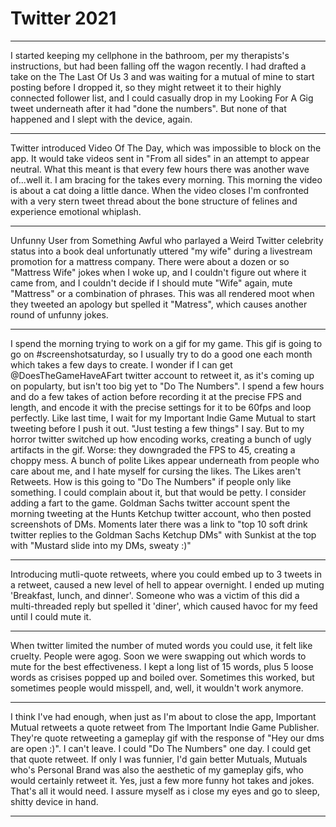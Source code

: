 # Twitter 2021

---

I started keeping my cellphone in the bathroom, per my therapists's instructions, but had been falling off the wagon recently. I had drafted a take on the The Last Of Us 3 and was waiting for a mutual of mine to start posting before I dropped it, so they might retweet it to their highly connected follower list, and I could casually drop in my Looking For A Gig tweet underneath after it had "done the numbers". But none of that happened and I slept with the device, again.

---

Twitter introduced Video Of The Day, which was impossible to block on the app. It would take videos sent in "From all sides" in an attempt to appear neutral. What this meant is that every few hours there was another wave of...well it. I am bracing for the takes every morning. This morning the video is about a cat doing a little dance. When the video closes I'm confronted with a very stern tweet thread about the bone structure of felines and experience emotional whiplash.

---

Unfunny User from Something Awful who parlayed a Weird Twitter celebrity status into a book deal unfortunatly uttered "my wife" during a livestream promotion for a mattress company. There were about a dozen or so "Mattress Wife" jokes when I woke up, and I couldn't figure out where it came from, and I couldn't decide if I should mute "Wife" again, mute "Mattress" or a combination of phrases. This was all rendered moot when they tweeted an apology but spelled it "Matress", which causes another round of unfunny jokes.

---

I spend the morning trying to work on a gif for my game. This gif is going to go on #screenshotsaturday, so I usually try to do a good one each month which takes a few days to create. I wonder if I can get @DoesTheGameHaveAFart twitter account to retweet it, as it's coming up on popularty, but isn't too big yet to "Do The Numbers". I spend a few hours and do a few takes of action before recording it at the precise FPS and length, and encode it with the precise settings for it to be 60fps and loop perfectly. Like last time, I wait for my Important Indie Game Mutual to start tweeting before I push it out. "Just testing a few things" I say. But to my horror twitter switched up how encoding works, creating a bunch of ugly artifacts in the gif. Worse: they downgraded the FPS to 45, creating a choppy mess. A bunch of polite Likes appear underneath from people who care about me, and I hate myself for cursing the likes. The Likes aren't Retweets. How is this going to "Do The Numbers" if people only like something. I could complain about it, but that would be petty. I consider adding a fart to the game.
Goldman Sachs twitter account spent the morning tweeting at the Hunts Ketchup twitter account, who then posted screenshots of DMs. Moments later there was a link to "top 10 soft drink twitter replies to the Goldman Sachs Ketchup DMs" with Sunkist at the top with "Mustard slide into my DMs, sweaty :)"

---

Introducing mutli-quote retweets, where you could embed up to 3 tweets in a retweet, caused a new level of hell to appear overnight. I ended up muting 'Breakfast, lunch, and dinner'. Someone who was a victim of this did a multi-threaded reply but spelled it 'diner', which caused havoc for my feed until I could mute it.

---

When twitter limited the number of muted words you could use, it felt like cruelty. People were agog. Soon we were swapping out which words to mute for the best effectiveness. I kept a long list of 15 words, plus 5 loose words as crisises popped up and boiled over. Sometimes this worked, but sometimes people would misspell, and, well, it wouldn't work anymore.

---

I think I've had enough, when just as I'm about to close the app, Important Mutual retweets a quote retweet from The Important Indie Game Publisher. They're quote retweeting a gameplay gif with the response of "Hey our dms are open :)". I can't leave. I could "Do The Numbers" one day. I could get that quote retweet. If only I was funnier, I'd gain better Mutuals, Mutuals who's Personal Brand was also the aesthetic of my gameplay gifs, who would certainly retweet it. Yes, just a few more funny hot takes and jokes. That's all it would need. I assure myself as i close my eyes and go to sleep, shitty device in hand. 

---

